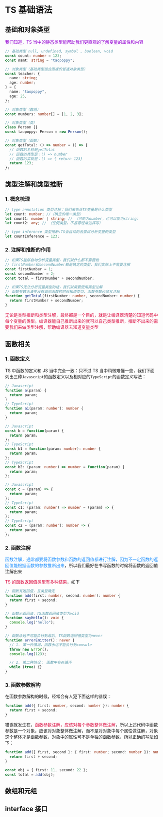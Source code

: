 # TS 基础语法

## 基础和对象类型

<font color=#9400D3>我们知道，TS 当中的静态类型能帮助我们更直观的了解变量的属性和内容</font>

```typescript
// 基础类型 null, undefined, symbol , boolean, void
const count: number = 123;
const namt: string = "taopoppy";

// 对象类型（基础类型组合而成的普通对象类型）
const teacher: {
  name: string;
  age: number;
} = {
  name: "taopoppy",
  age: 25,
};

// 对象类型（数组）
const numbers: number[] = [1, 2, 3];

// 对象类型（类）
class Person {}
const taopoppy: Person = new Person();

// 对象类型（函数）
const getTotal: () => number = () => {
  // 函数的名称是getTotal
  // 函数的类型是：() => number
  // 函数的实现是：() => { return 123}
  return 123;
};
```

## 类型注解和类型推断

### 1. 概念梳理

```typescript
// type annotation 类型注解：我们来告诉TS变量是什么类型
let count: number; //（确定的唯一类型）
let count1: number | string; // （可能为number，也可以能为string）
let count2: any; // （任何类型，不推荐经常这样写）

// type inference 类型推断:TS会自动的去尝试分析变量的类型
let countInference = 123;
```

### 2. 注解和推断的作用

```typescript
// 如果TS能够自动分析变量类型，我们就什么都不需要做
// firstNumber和secondNumber都是确定的类型，我们实际上不需要注解
const firstNumber = 1;
const secondNumber = 2;
const total = firstNumber + secondNumber;

// 如果TS无法分析变量类型的话，我们就需要使用类型注解
// 函数参数无法在没有调用函数的时候知道类型，函数参数必须写注解
function getTotal(firstNumber: number, secondNumber: number) {
  return firstNumber + secondNumber;
}
```

<font color=#DD1144>无论是类型推断和类型注解，最终都是一个目的，就是让编译器清楚的知道代码中每个变量的类型。编译器能自己推断出来的就可以自己类型推断，推断不出来的需要我们来做类型注解，帮助编译器去知道变量类型</font>

## 函数相关

### 1. 函数定义

TS 中函数的定义和 JS 当中完全一致：只不过 TS 当中稍微难懂一些，我们下面列出三种`Javascript`的函数定义以及相对应的`TypeScript`的函数定义写法：

```typescript
// Javascript
function a(param) {
  return param;
}
// TypeScript
function a1(param: number): number {
  return param;
}
```

```typescript
// Javascript
const b = function(param) {
  return param;
};
// TypeScript
const b1 = function(param: number): number {
  return param;
};
// TypeScript
const b2: (param: number) => number = function(param) {
  return param;
};
```

```typescript
// Javascript
const c = (param) => {
  return param;
};
// TypeScript
const c1: (param: number) => number = (param) => {
  return param;
};
// TypeScript
const c2 = (param: number): number => {
  return param;
};
```

### 2. 函数注解

<font color=#1E90FF>函数注解，通常都要将函数参数和函数的返回值都进行注解，因为不一定函数的返回值能根据函数的参数推断出来</font>，所以我们最好在书写函数的时候将函数的返回值注解出来

<font color=#DD1144>TS 的函数返回值类型有多种结果</font>，如下

```typescript
// 函数有返回值，且类型确定
function add(first: number, second: number): number {
  return first + second;
}

// 函数无返回值，TS函数返回值类型为void
function sayHello(): void {
  console.log("hello");
}

// 函数永远不可能执行到最后，TS函数返回值类型为never
function errorEmitter(): never {
  // 1. 第一种情况，函数永远不能执行到console
  throw new Error();
  console.log(123);

  // 2. 第二种情况： 函数中有死循环
  while (true) {}
}
```

### 3. 函数参数解构

在函数参数解构的时候，经常会有人犯下面这样的错误：

```typescript
function add({ first: number, second: number }): number {
  return first + second;
}
```

错误就发生在，<font color=#DD1144>函数参数注解，应该对每个参数整体做注解</font>，所以上述代码中函数参数是一个对象，应该对对象整体做注解，而不是对对象中每个属性做注解，对象这个整体才是函数参数，对象中的属性可不是单独的函数参数，所以正确的写法如下：

```typescript
function add({ first, second }: { first: number; second: number }): number {
  return first + second;
}

const obj = { first: 11, second: 22 };
const total = add(obj);
```

## 数组和元组

## interface 接口
